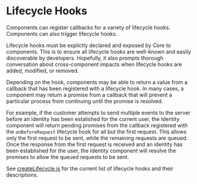 # Lifecycle Hooks

Components can register callbacks for a variety of lifecycle hooks. Components can also trigger lifecycle hooks.

Lifecycle hooks must be explictly declared and exposed by Core to components. This is to ensure all lifecycle hooks are well-known and easily discoverable by developers. Hopefully, it also prompts thorough conversation about cross-component impacts when lifecycle hooks are added, modified, or removed.

Depending on the hook, components may be able to return a value from a callback that has been registered with a lifecycle hook. In many cases, a component may return a promise from a callback that will prevent a particular process from continuing until the promise is resolved.

For example, if the customer attempts to send multiple events to the server before an identity has been estalished for the current user, the Identity component will return pending promises from the callback registered with the `onBeforeRequest` lifecycle hook for all but the first request.  This allows only the first request to be sent, while the remaining requests are queued. Once the response from the first request is received and an identity has been established for the user, the Identity component will resolve the promises to allow the queued requests to be sent.

See [createLifecycle.js](../src/core/createLifecycle.js) for the current list of lifecycle hooks and their descriptions. 
